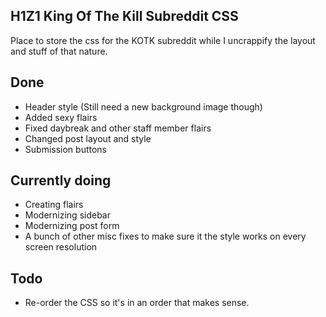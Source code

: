## H1Z1 King Of The Kill Subreddit CSS

Place to store the css for the KOTK subreddit while I uncrappify the layout and stuff of that nature.


Done
--------------
- Header style (Still need a new background image though)
- Added sexy flairs
- Fixed daybreak and other staff member flairs
- Changed post layout and style
- Submission buttons


Currently doing
--------------
- Creating flairs
- Modernizing sidebar
- Modernizing post form
- A bunch of other misc fixes to make sure it the style works on every screen resolution


Todo
--------------
- Re-order the CSS so it's in an order that makes sense.
